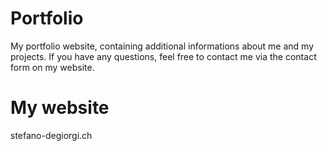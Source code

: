 # Portfolio

My portfolio website, containing additional informations about me and my projects.
If you have any questions, feel free to contact me via the contact form on my website.

# My website

stefano-degiorgi.ch
